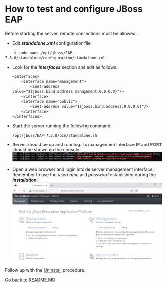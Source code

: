 # How to test and configure JBoss EAP

Before starting the server, remote connections must be allowed. 

- Edit ***standalone.xml*** configuration file:
```console
    $ sudo nano /opt/jboss/EAP-7.3.0/standalone/configuration/standalone.xml
```

- Look for the ***interfaces*** section and edit as follows:
    ```console
    <interfaces>
        <interface name="management">
            <inet-address value="${jboss.bind.address.management:0.0.0.0}"/>
        </interface>
        <interface name="public">
            <inet-address value="${jboss.bind.address:0.0.0.0}"/>
        </interface>
    </interfaces>
    ```

- Start the server running the following command:
    ```console
    /opt/jboss/EAP-7.3.0/bin/standalone.sh
    ```

- Server should be up and running. Its management interface IP and PORT should be shown on the console:
    ![server](img/run.png)

- Open a web browser and login into de server management interface. Remember to use the *username* and *password* established during the ***installation***:
![server-admin](img/server1.png)


Follow up with the [Uninstall](UNINSTALL.MD) procedure.
    
[Go back to README.MD](README.MD)
